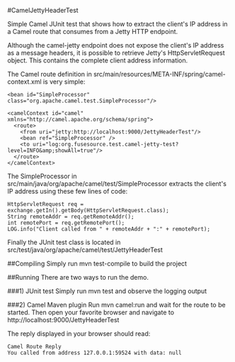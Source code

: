 
#CamelJettyHeaderTest

Simple Camel JUnit test that shows how to extract the client's IP address
in a Camel route that consumes from a Jetty HTTP endpoint.

Although the camel-jetty endpoint does not expose the client's IP address 
as a message headers, it is possible to retrieve Jetty's HttpServletRequest
object. This contains the complete client address information.

The Camel route definition in src/main/resources/META-INF/spring/camel-context.xml
is very simple:

    <bean id="SimpleProcessor" class="org.apache.camel.test.SimpleProcessor"/>

    <camelContext id="camel" xmlns="http://camel.apache.org/schema/spring">
      <route>
        <from uri="jetty:http://localhost:9000/JettyHeaderTest"/>
        <bean ref="SimpleProcessor" />
        <to uri="log:org.fusesource.test.camel-jetty-test?level=INFO&amp;showAll=true"/>
      </route>
    </camelContext>

The SimpleProcessor in src/main/java/org/apache/camel/test/SimpleProcessor 
extracts the client's IP address using these few lines of code:

    HttpServletRequest req = exchange.getIn().getBody(HttpServletRequest.class);
    String remoteAddr = req.getRemoteAddr();
    int remotePort = req.getRemotePort();
    LOG.info("Client called from " + remoteAddr + ":" + remotePort);

Finally the JUnit test class is located in 
  src/test/java/org/apache/camel/test/JettyHeaderTest


##Compiling
Simply run mvn test-compile to build the project


##Running
There are two ways to run the demo.

###1) JUnit test
Simply run mvn test and observe the logging output


###2) Camel Maven plugin
Run mvn camel:run and wait for the route to be started.
Then open your favorite browser and navigate to
  http://localhost:9000/JettyHeaderTest

  The reply displayed in your browser should read:

    Camel Route Reply
    You called from address 127.0.0.1:59524 with data: null
